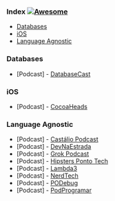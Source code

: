 ### Index [![Awesome](https://cdn.rawgit.com/sindresorhus/awesome/d7305f38d29fed78fa85652e3a63e154dd8e8829/media/badge.svg)](https://github.com/sindresorhus/awesome)

* [Databases](#databases)
* [iOS](#ios)
* [Language Agnostic](#language-agnostic)


### Databases

* [Podcast] - [DatabaseCast](http://databasecast.com.br)


### iOS

* [Podcast] - [CocoaHeads](http://www.cocoaheads.com.br/podcasts)


### Language Agnostic

* [Podcast] - [Castálio Podcast](http://castalio.info/)
* [Podcast] - [DevNaEstrada](http://devnaestrada.com.br)
* [Podcast] - [Grok Podcast](http://www.grokpodcast.com)
* [Podcast] - [Hipsters Ponto Tech](http://hipsters.tech)
* [Podcast] - [Lambda3](https://blog.lambda3.com.br/category/podcast/)
* [Podcast] - [NerdTech](https://jovemnerd.com.br/playlist/nerdtech/)
* [Podcast] - [PODebug](http://www.podebug.com)
* [Podcast] - [PodProgramar](https://mundopodcast.com.br/podprogramar/)

